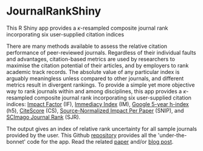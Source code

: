 # JournalRankShiny

This R Shiny app provides a <em>κ</em>-resampled composite journal rank incorporating six user-supplied citation indices

There are many methods available to assess the relative citation performance of peer-reviewed journals. Regardless of their individual faults and advantages, citation-based metrics are used by researchers to maximise the citation potential of their articles, and by employers to rank academic track records. The absolute value of any particular index is arguably meaningless unless compared to other journals, and different metrics result in divergent rankings. To provide a simple yet more objective way to rank journals within and among disciplines, this app provides a <em>κ</em>-resampled composite journal rank incorporating six user-supplied citation indices: <a href="http://help.incites.clarivate.com/incitesLiveJCR/glossaryAZgroup/g8/4346-TRS.html">Impact Factor</a> (IF), <a href="http://help.incites.clarivate.com/incitesLiveJCR/glossaryAZgroup/g7/7751-TRS.html">Immediacy Index</a> (IM), <a href="https://scholar.google.com/intl/en/scholar/metrics.html#metrics">Google 5-year h-index</a> (h5), <a href="https://service.elsevier.com/app/answers/detail/a_id/30562/supporthub/scopus/">CiteScore</a> (CS), <a href="https://blog.scopus.com/posts/journal-metrics-in-scopus-source-normalized-impact-per-paper-snip">Source-Normalized Impact Per Paper</a> (SNIP), and <a href="https://www.scopusjournals.com/2019/02/scimago-journal-rank.html">SCImago Journal Rank</a> (SJR).

The output gives an index of relative rank uncertainty for all sample journals provided by the user. This Github <a href = "https://github.com/cjabradshaw/JournalRankShiny">repository</a> provides all the 'under-the-bonnet' code for the app. Read the related <a href="https://journals.plos.org/plosone/article?id=10.1371/journal.pone.0149852">paper</a> and/or <a href="https://conservationbytes.com/2016/02/18/how-to-rank-journals/">blog post</a>.
